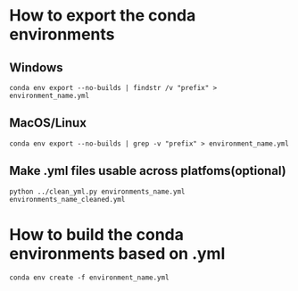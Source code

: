 # How to export the conda environments

## Windows 
```
conda env export --no-builds | findstr /v "prefix" > environment_name.yml
```
## MacOS/Linux
```
conda env export --no-builds | grep -v "prefix" > environment_name.yml
```
## Make .yml files usable across platfoms(optional)
```
python ../clean_yml.py environments_name.yml environments_name_cleaned.yml
```

# How to build the conda environments based on .yml
```
conda env create -f environment_name.yml
```
